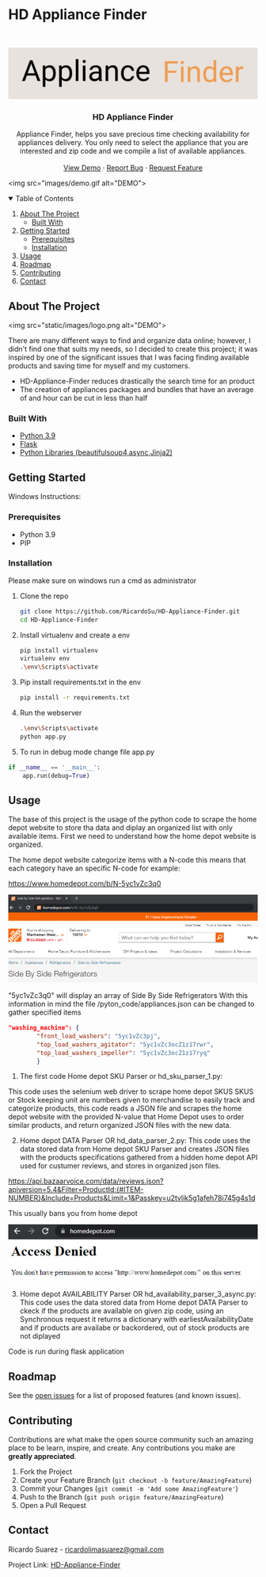 # HD Appliance Finder

<!-- PROJECT LOGO -->
<br />
<p align="center">
  <img src="static/images/mini_logo.png" alt="Title">

  <h3 align="center">HD Appliance Finder</h3>

  <p align="center">
        Appliance Finder, helps you save precious time checking availability for appliances delivery.
        You only need to select the appliance that you are interested and zip code and we compile a list of available appliances.

   <br />
   <br />
  <a href="https://github.com/RicardoSu/HD-Appliance-Finderstatic/images/demo.gif">View Demo</a>
  ·
  <a href="https://github.com/RicardoSu/HD-Appliance-Finder/issues">Report Bug</a>
  ·
  <a href="https://github.com/RicardoSu/HD-Appliance-Finder/issues">Request Feature</a>
  </p>
</p>

<img src="images/demo.gif alt="DEMO">

<!-- TABLE OF CONTENTS -->
<details open="open">
  <summary>Table of Contents</summary>
  <ol>
    <li>
      <a href="#about-the-project">About The Project</a>
      <ul>
        <li><a href="#built-with">Built With</a></li>
      </ul>
    </li>
    <li>
      <a href="#getting-started">Getting Started</a>
      <ul>
        <li><a href="#prerequisites">Prerequisites</a></li>
        <li><a href="#installation">Installation</a></li>
      </ul>
    </li>
    <li><a href="#usage">Usage</a></li>
    <li><a href="#roadmap">Roadmap</a></li>
    <li><a href="#contributing">Contributing</a></li>
    <li><a href="#contact">Contact</a></li>
  </ol>
</details>



<!-- ABOUT THE PROJECT -->
## About The Project

<img src="static/images/logo.png alt="DEMO">

There are many different ways to find and organize data online; however, I didn't find one that suits my needs, so I decided to create this project; it was inspired by one of the significant issues that I was facing finding available products and saving time for myself and my customers.

* HD-Appliance-Finder reduces drastically the search time for an product
* The creation of appliances packages and bundles that have an average of and hour can be cut in less than half

### Built With

* [Python 3.9](https://www.python.org/downloads/release/python-390/)
* [Flask](https://flask.palletsprojects.com/en/2.0.x/)
* [Python Libraries (beautifulsoup4,async,Jinja2)](https://github.com/RicardoSu/HD-Appliance-Finder/blob/main/requirements.txt)


<!-- GETTING STARTED -->
## Getting Started

Windows Instructions:

### Prerequisites

* Python 3.9
* PIP

### Installation

Please make sure on windows run a cmd as administrator

1. Clone the repo
   ```sh
   git clone https://github.com/RicardoSu/HD-Appliance-Finder.git
   cd HD-Appliance-Finder
   ```
3. Install virtualenv and create a env
   ```sh
   pip install virtualenv
   virtualenv env
   .\env\Scripts\activate
   ```
4. Pip install requirements.txt in the env
   ```sh
   pip install -r requirements.txt
   ```
5. Run the webserver
   ```sh
   .\env\Scripts\activate
   python app.py
   ```
6. To run in debug mode change file app.py
```python
if __name__ == '__main__':
    app.run(debug=True)
```

<!-- USAGE EXAMPLES -->
## Usage

The base of this project is the usage of the python code to scrape the home depot website to
store tha data and diplay an organized list with only available items. First we need to understand how
the home depot website is organized.

The home depot website categorize items with a N-code this means that each category have an specific N-code for example:

https://www.homedepot.com/b/N-5yc1vZc3q0

<img src="static/images/N-code.png" alt="Logo">

"5yc1vZc3q0" will display an array of Side By Side Refrigerators
With this information in mind the file /pyton_code/appliances.json can be changed to gather specified items

```json
"washing_machine": {
		"front_load_washers": "5yc1vZc3pj",
		"top_load_washers_agitator": "5yc1vZc3ocZ1z17rwr",
		"top_load_washers_impeller": "5yc1vZc3ocZ1z17ryq"
        }

```

1. The first code Home depot SKU Parser or hd_sku_parser_1.py:


This code uses the selenium web driver to scrape home depot SKUS
SKUS or Stock keeping unit are numbers given to merchandise to
easily track and categorize products, this code reads a JSON file
and scrapes the home depot website with the provided N-value that Home
Depot uses to order similar products, and return organized JSON files
 with the new data.
 
 
 2. Home depot DATA Parser OR hd_data_parser_2.py:
This code uses the data stored data from Home depot SKU Parser
and creates JSON files with the products specifications gathered from a 
hidden home depot API used for custumer reviews, and
stores in organized json files.

https://api.bazaarvoice.com/data/reviews.json?apiversion=5.4&Filter=ProductId:{#ITEM-NUMBER}&Include=Products&Limit=1&Passkey=u2tvlik5g1afeh78i745g4s1d

This usually bans you from home depot

<img src="static/images/ban.png" alt="Logo">

3. Home depot AVAILABILITY Parser OR hd_availability_parser_3_async.py:
This code uses the data stored data from Home depot DATA Parser
to ckeck if the products are available on given zip code, using an Synchronous request it
returns a dictionary with earliestAvailabilityDate and if products
are availabe or backordered, out of stock products are not diplayed

Code is run during flask application





<!-- ROADMAP -->


## Roadmap

See the [open issues](https://github.com/RicardoSu/HD-Appliance-Finder/issues) for a list of proposed features (and known issues).



<!-- CONTRIBUTING -->
## Contributing

Contributions are what make the open source community such an amazing place to be learn, inspire, and create. Any contributions you make are **greatly appreciated**.

1. Fork the Project
2. Create your Feature Branch (`git checkout -b feature/AmazingFeature`)
3. Commit your Changes (`git commit -m 'Add some AmazingFeature'`)
4. Push to the Branch (`git push origin feature/AmazingFeature`)
5. Open a Pull Request




<!-- CONTACT -->
## Contact

Ricardo Suarez - ricardolimasuarez@gmail.com

Project Link: [HD-Appliance-Finder](https://github.com/RicardoSu/HD-Appliance-Finder/)
				    
